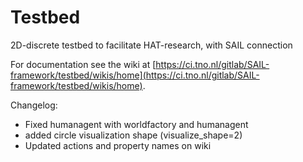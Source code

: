 # Testbed

2D-discrete testbed to facilitate HAT-research, with SAIL connection

For documentation see the wiki at [https://ci.tno.nl/gitlab/SAIL-framework/testbed/wikis/home](https://ci.tno.nl/gitlab/SAIL-framework/testbed/wikis/home).




Changelog:
- Fixed humanagent with worldfactory and humanagent
- added circle visualization shape (visualize_shape=2)
- Updated actions and property names on wiki
